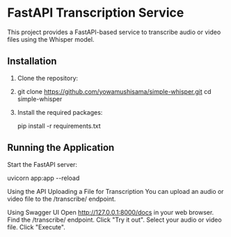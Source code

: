 # FastAPI Transcription Service

This project provides a FastAPI-based service to transcribe audio or video files using the Whisper model.

## Installation

1. Clone the repository:
 
2.  git clone https://github.com/yowamushisama/simple-whisper.git
    cd simple-whisper


3. Install the required packages:
 
    pip install -r requirements.txt
 
## Running the Application

Start the FastAPI server:

uvicorn app:app --reload

Using the API
Uploading a File for Transcription
You can upload an audio or video file to the /transcribe/ endpoint.

Using Swagger UI
Open http://127.0.0.1:8000/docs in your web browser.
Find the /transcribe/ endpoint.
Click "Try it out".
Select your audio or video file.
Click "Execute".
